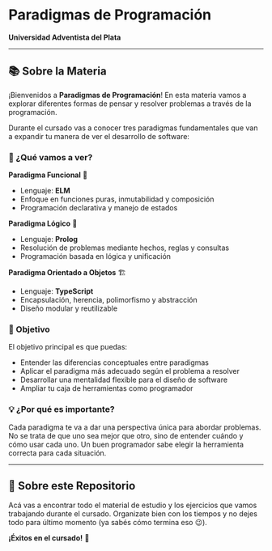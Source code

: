 # Paradigmas de Programación
**Universidad Adventista del Plata**

---

## 📚 Sobre la Materia

¡Bienvenidos a **Paradigmas de Programación**! En esta materia vamos a explorar diferentes formas de pensar y resolver problemas a través de la programación. 

Durante el cursado vas a conocer tres paradigmas fundamentales que van a expandir tu manera de ver el desarrollo de software:

### 🔧 ¿Qué vamos a ver?

**Paradigma Funcional** 🧮
- Lenguaje: **ELM**
- Enfoque en funciones puras, inmutabilidad y composición
- Programación declarativa y manejo de estados

**Paradigma Lógico** 🤔
- Lenguaje: **Prolog**
- Resolución de problemas mediante hechos, reglas y consultas
- Programación basada en lógica y unificación

**Paradigma Orientado a Objetos** 🏗️
- Lenguaje: **TypeScript**
- Encapsulación, herencia, polimorfismo y abstracción
- Diseño modular y reutilizable

### 🎯 Objetivo

El objetivo principal es que puedas:
- Entender las diferencias conceptuales entre paradigmas
- Aplicar el paradigma más adecuado según el problema a resolver
- Desarrollar una mentalidad flexible para el diseño de software
- Ampliar tu caja de herramientas como programador

### 💡 ¿Por qué es importante?

Cada paradigma te va a dar una perspectiva única para abordar problemas. No se trata de que uno sea mejor que otro, sino de entender cuándo y cómo usar cada uno. Un buen programador sabe elegir la herramienta correcta para cada situación.

---

## 📁 Sobre este Repositorio

Acá vas a encontrar todo el material de estudio y los ejercicios que vamos trabajando durante el cursado. Organizate bien con los tiempos y no dejes todo para último momento (ya sabés cómo termina eso 😉).

**¡Éxitos en el cursado!** 🚀